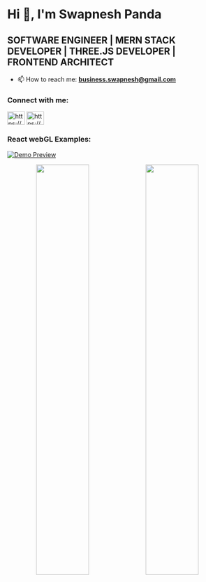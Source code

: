 # Hi 👋, I'm Swapnesh Panda

## SOFTWARE ENGINEER | MERN STACK DEVELOPER | THREE.JS DEVELOPER | FRONTEND ARCHITECT

- 📫 How to reach me: **business.swapnesh@gmail.com**


### Connect with me:
<p align="left">
<a target="_blank" href="https://www.linkedin.com/in/swapnesh-panda-164b79303/" target="_blank"><img align="center" src="https://raw.githubusercontent.com/rahuldkjain/github-profile-readme-generator/master/src/images/icons/Social/linked-in-alt.svg" alt="https://www.linkedin.com/in/swapnesh-panda-164b79303" height="30" width="40" /></a>
<a target="_blank" href="https://www.instagram.com/swapnesh.io/" target="_blank"><img align="center" src="https://raw.githubusercontent.com/rahuldkjain/github-profile-readme-generator/master/src/images/icons/Social/instagram.svg" alt="https://www.instagram.com/swapnesh.io/" height="30" width="40" /></a>
</p>


### React webGL Examples:


<div class="container">
  <a href="https://three.swapnesh.icu/">
    <img src="./img/FlyControl.gif" alt="Demo Preview" />
  </a>
</div>


<p align="center">
  <img src="https://github-readme-stats.vercel.app/api/top-langs/?username=Swapnesh-dev&layout=compact&theme=tokyonight" width="49%" />
  <img src="https://github-readme-stats.vercel.app/api?username=Swapnesh-dev&show_icons=true&theme=tokyonight" width="49%" />
</p>




